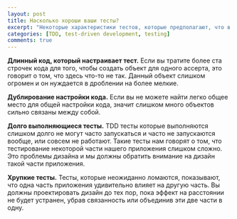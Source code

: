 ```yaml
---
layout: post
title: Насколько хороши ваши тесты?
excerpt: "Некоторые характеристики тестов, которые предполагают, что в вашем дизайне что-то не так."
categories: [TDD, test-driven development, testing]
comments: true
---
```


<b>Длинный код, который настраивает тест.</b> Если вы тратите более ста строчек кода для того, чтобы создать объект для одного ассерта, это говорит о том, что здесь что-то не так. Данный объект слишком огромен и он нуждается в дроблении на более мелкие.

<b>Дублирование настройки кода.</b> Если вы не можете найти легко общее место для общей настройки кода, значит слишком много объектов сильно связаны между собой.

<b>Долго выполняющиеся тесты.</b> TDD тесты которые выполняются слишком долго не могут часто запускаться и часто не запускаются вообще, или совсем не работают. Такие тесты нам говорят о том, что тестирование некоторой части нашего приложения слишком сложно. Это проблемы дизайна и мы должны обратить внимание на дизайн такой части приложения.

<b>Хрупкие тесты.</b> Тесты, которые неожиданно ломаются, показывают, что одна часть приложения удивительно влияет на другую часть. Вы должны проектировать дизайн до тех пор, пока эффект на расстоянии не будет устранен, убрав связанность или объединив эти две части в одну.
